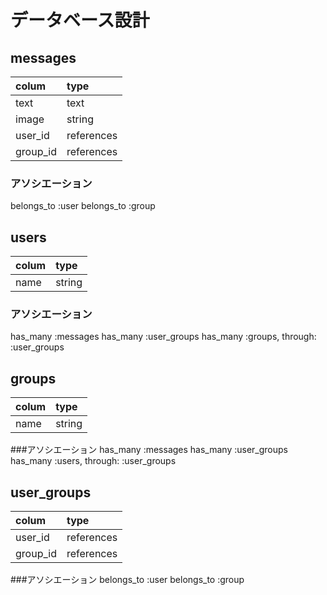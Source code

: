 # データベース設計
## messages
|colum   |type      |
|:------ |:---------|
|text    |text      |
|image   |string    |
|user_id |references|
|group_id|references|
### アソシエーション
belongs_to :user
belongs_to :group

## users
|colum   |type   |
|:------ |:------|
|name    |string |
### アソシエーション
has_many :messages
has_many :user_groups
has_many :groups, through: :user_groups

## groups
|colum   |type    |
|:------ |:-------|
|name    |string  |
###アソシエーション
has_many :messages
has_many :user_groups
has_many :users, through: :user_groups

## user_groups
|colum   |type      |
|:------ |:---------|
|user_id |references|
|group_id|references|
###アソシエーション
belongs_to :user
belongs_to :group
